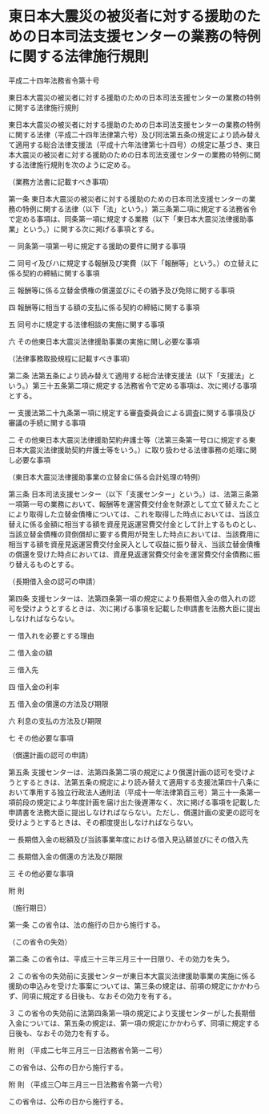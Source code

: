 # 東日本大震災の被災者に対する援助のための日本司法支援センターの業務の特例に関する法律施行規則

平成二十四年法務省令第十号

東日本大震災の被災者に対する援助のための日本司法支援センターの業務の特例に関する法律施行規則

東日本大震災の被災者に対する援助のための日本司法支援センターの業務の特例に関する法律（平成二十四年法律第六号）及び同法第五条の規定により読み替えて適用する総合法律支援法（平成十六年法律第七十四号）の規定に基づき、東日本大震災の被災者に対する援助のための日本司法支援センターの業務の特例に関する法律施行規則を次のように定める。

（業務方法書に記載すべき事項）

第一条 東日本大震災の被災者に対する援助のための日本司法支援センターの業務の特例に関する法律（以下「法」という。）第三条第二項に規定する法務省令で定める事項は、同条第一項に規定する業務（以下「東日本大震災法律援助事業」という。）に関する次に掲げる事項とする。

一 同条第一項第一号に規定する援助の要件に関する事項

二 同号イ及びハに規定する報酬及び実費（以下「報酬等」という。）の立替えに係る契約の締結に関する事項

三 報酬等に係る立替金債権の償還並びにその猶予及び免除に関する事項

四 報酬等に相当する額の支払に係る契約の締結に関する事項

五 同号ホに規定する法律相談の実施に関する事項

六 その他東日本大震災法律援助事業の実施に関し必要な事項

（法律事務取扱規程に記載すべき事項）

第二条 法第五条により読み替えて適用する総合法律支援法（以下「支援法」という。）第三十五条第二項に規定する法務省令で定める事項は、次に掲げる事項とする。

一 支援法第二十九条第一項に規定する審査委員会による調査に関する事項及び審議の手続に関する事項

二 その他東日本大震災法律援助契約弁護士等（法第三条第一号ロに規定する東日本大震災法律援助契約弁護士等をいう。）に取り扱わせる法律事務の処理に関し必要な事項

（東日本大震災法律援助事業の立替金に係る会計処理の特例）

第三条 日本司法支援センター（以下「支援センター」という。）は、法第三条第一項第一号の業務において、報酬等を運営費交付金を財源として立て替えたことにより取得した立替金債権については、これを取得した時点においては、当該立替えに係る金額に相当する額を資産見返運営費交付金として計上するものとし、当該立替金債権の貸倒償却に要する費用が発生した時点においては、当該費用に相当する額を資産見返運営費交付金戻入として収益に振り替え、当該立替金債権の償還を受けた時点においては、資産見返運営費交付金を運営費交付金債務に振り替えるものとする。

（長期借入金の認可の申請）

第四条 支援センターは、法第四条第一項の規定により長期借入金の借入れの認可を受けようとするときは、次に掲げる事項を記載した申請書を法務大臣に提出しなければならない。

一 借入れを必要とする理由

二 借入金の額

三 借入先

四 借入金の利率

五 借入金の償還の方法及び期限

六 利息の支払の方法及び期限

七 その他必要な事項

（償還計画の認可の申請）

第五条 支援センターは、法第四条第二項の規定により償還計画の認可を受けようとするときは、法第五条の規定により読み替えて適用する支援法第四十八条において準用する独立行政法人通則法（平成十一年法律第百三号）第三十一条第一項前段の規定により年度計画を届け出た後遅滞なく、次に掲げる事項を記載した申請書を法務大臣に提出しなければならない。ただし、償還計画の変更の認可を受けようとするときは、その都度提出しなければならない。

一 長期借入金の総額及び当該事業年度における借入見込額並びにその借入先

二 長期借入金の償還の方法及び期限

三 その他必要な事項

附 則

（施行期日）

第一条 この省令は、法の施行の日から施行する。

（この省令の失効）

第二条 この省令は、平成三十三年三月三十一日限り、その効力を失う。

２ この省令の失効前に支援センターが東日本大震災法律援助事業の実施に係る援助の申込みを受けた事案については、第三条の規定は、前項の規定にかかわらず、同項に規定する日後も、なおその効力を有する。

３ この省令の失効前に法第四条第一項の規定により支援センターがした長期借入金については、第五条の規定は、第一項の規定にかかわらず、同項に規定する日後も、なおその効力を有する。

附 則 （平成二七年三月三一日法務省令第一二号）

この省令は、公布の日から施行する。

附 則 （平成三〇年三月三一日法務省令第一六号）

この省令は、公布の日から施行する。
